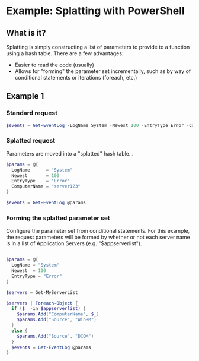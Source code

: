 # Example: Splatting with PowerShell

## What is it?

Splatting is simply constructing a list of parameters to provide to a function using a hash table.  There are a few advantages:

* Easier to read the code (usually)
* Allows for "forming" the parameter set incrementally, such as by way of conditional statements or iterations (foreach, etc.)

## Example 1

### Standard request

```powershell
$events = Get-EventLog -LogName System -Newest 100 -EntryType Error -ComputerName "server123"
```

### Splatted request

Parameters are moved into a "splatted" hash table...

```powershell
$params = @{
  LogName      = "System"
  Newest       = 100
  EntryType    = "Error"
  ComputerName = "server123"
}

$events = Get-EventLog @params

```

### Forming the splatted parameter set

Configure the parameter set from conditional statements.  For this example, the request parameters will be 
formed by whether or not each server name is in a list of Application Servers (e.g. "$appserverlist").

```powershell

$params = @{
  LogName = "System"
  Newest  = 100
  EntryType = "Error"
}

$servers = Get-MyServerList

$servers | Foreach-Object {
  if ($_ -in $appserverlist) {
    $params.Add("ComputerName", $_)
    $params.Add("Source", "WinRM")
  }
  else {
    $params.Add("Source", "DCOM")
  }
  $events = Get-EventLog @params
}
```
